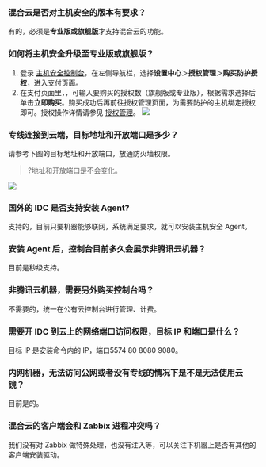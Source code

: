 
### 混合云是否对主机安全的版本有要求？
有的，必须是**专业版或旗舰版**才支持混合云的功能。

### 如何将主机安全升级至专业版或旗舰版？
1. 登录 [主机安全控制台](https://console.cloud.tencent.com/cwp/asset/machine)，在左侧导航栏，选择**设置中心**＞**授权管理**＞**购买防护授权**，进入支付页面。
2. 在支付页面里，，可输入要购买的授权数（旗舰版或专业版），根据需求选择后单击**立即购买**。购买成功后再前往授权管理页面，为需要防护的主机绑定授权即可。授权操作详情请参见 [授权管理](https://cloud.tencent.com/document/product/296/69007)。
![](https://qcloudimg.tencent-cloud.cn/raw/f040de26d5e4e9d1cd400e5afa02fb4e.png)
### 专线连接到云端，目标地址和开放端口是多少？
请参考下图的目标地址和开放端口，放通防火墙权限。
>?地址和开放端口是不会变化。

![](https://main.qcloudimg.com/raw/51ccf8ec389456ab29d236f33de3d691.png)

### 国外的 IDC 是否支持安装 Agent?
支持的，目前只要机器能够联网，系统满足要求，就可以安装主机安全 Agent。

### 安装 Agent 后，控制台目前多久会展示非腾讯云机器？
目前是秒级支持。

### 非腾讯云机器，需要另外购买控制台吗？
不需要的，统一在公有云控制台进行管理、计费。

### 需要开 IDC 到云上的网络端口访问权限，目标 IP 和端口是什么？
目标 IP 是安装命令内的 IP，端口5574 80 8080 9080。

### 内网机器，无法访问公网或者没有专线的情况下是不是无法使用云镜？
目前是的。

### 混合云的客户端会和 Zabbix 进程冲突吗？
我们没有对 Zabbix 做特殊处理，也没有注入等，可以关注下机器上是否有其他的客户端安装驱动。
